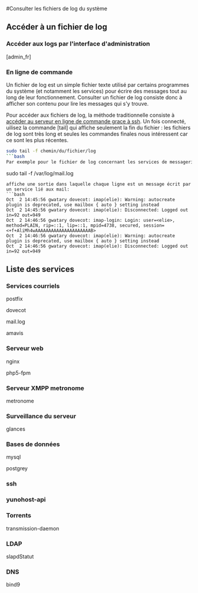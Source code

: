 #Consulter les fichiers de log du système

## Accéder à un fichier de log

### Accéder aux logs par l'interface d'administration

[admin_fr]

### En ligne de commande
Un fichier de log est un simple fichier texte utilisé par certains programmes du système (et notamment les services) pour écrire des messages tout au long de leur fonctionnement. Consulter un fichier de log consiste donc à afficher son contenu pour lire les messages qui s'y trouve.

Pour accéder aux fichiers de log, la méthode traditionnelle consiste à [accéder au serveur en ligne de commande grace à ssh](ssh_fr). Un fois connecté, uilisez la commande [tail] qui affiche seulement la fin du fichier : les fichiers de log sont très long et seules les commandes finales nous intéressent car ce sont les plus récentes.

```bash
sudo tail -f chemin/du/fichier/log
```bash
Par exemple pour le fichier de log concernant les services de messagerie électronique:
```
sudo tail -f /var/log/mail.log
```
affiche une sortie dans laquelle chaque ligne est un message écrit par un service lié aux mail:
```bash
Oct  2 14:45:56 gwatary dovecot: imap(elie): Warning: autocreate plugin is deprecated, use mailbox { auto } setting instead
Oct  2 14:45:56 gwatary dovecot: imap(elie): Disconnected: Logged out in=92 out=949
Oct  2 14:46:56 gwatary dovecot: imap-login: Login: user=<elie>, method=PLAIN, rip=::1, lip=::1, mpid=4738, secured, session=<+f+AliMh4wAAAAAAAAAAAAAAAAAAAAAB>
Oct  2 14:46:56 gwatary dovecot: imap(elie): Warning: autocreate plugin is deprecated, use mailbox { auto } setting instead
Oct  2 14:46:56 gwatary dovecot: imap(elie): Disconnected: Logged out in=92 out=949
```


## Liste des services

### Services courriels

postfix

dovecot

mail.log

amavis

### Serveur web

nginx

php5-fpm

### Serveur XMPP metronome

metronome

### Surveillance du serveur

glances

### Bases de données

mysql

postgrey

### ssh

### yunohost-api

### Torrents

transmission-daemon

### LDAP

slapdStatut

### DNS

bind9



